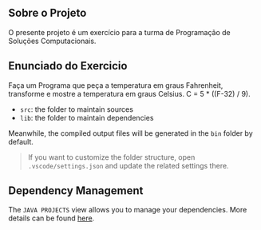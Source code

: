 ## Sobre o Projeto

O presente projeto é um exercício para a turma de Programação de Soluções Computacionais.

## Enunciado do Exercicio

Faça um Programa que peça a temperatura em graus Fahrenheit, transforme e mostre a temperatura em graus Celsius.
C = 5 * ((F-32) / 9).

- `src`: the folder to maintain sources
- `lib`: the folder to maintain dependencies

Meanwhile, the compiled output files will be generated in the `bin` folder by default.

> If you want to customize the folder structure, open `.vscode/settings.json` and update the related settings there.

## Dependency Management

The `JAVA PROJECTS` view allows you to manage your dependencies. More details can be found [here](https://github.com/microsoft/vscode-java-dependency#manage-dependencies).
